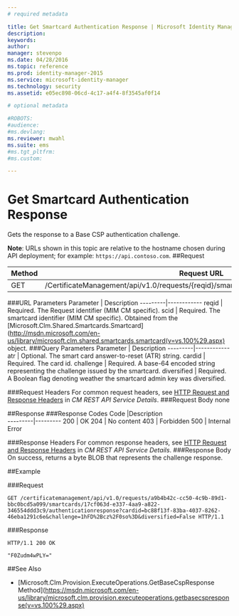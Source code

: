 ```yaml
---
# required metadata

title: Get Smartcard Authentication Response | Microsoft Identity Manager
description:
keywords:
author: 
manager: stevenpo
ms.date: 04/28/2016
ms.topic: reference
ms.prod: identity-manager-2015
ms.service: microsoft-identity-manager
ms.technology: security
ms.assetid: e05ec898-06cd-4c17-a4f4-8f3545af0f14

# optional metadata

#ROBOTS:
#audience:
#ms.devlang:
ms.reviewer: mwahl
ms.suite: ems
#ms.tgt_pltfrm:
#ms.custom:

---
```


# Get Smartcard Authentication Response
Gets the response to a Base CSP authentication challenge.

**Note**: URLs shown in this topic are relative to the hostname chosen during API deployment; for example: `https://api.contoso.com`.
##Request


Method  |Request URL  
---------|---------
GET     |/CertificateManagement/api/v1.0/requests/{reqid}/smartcards/{scid}/authenticationresponse

###URL Parameters
Parameter | Description
---------|------------
reqid | Required. The Request identifier (MIM CM specific).
scid | Required. The smartcard identifier (MIM CM specific). Obtained from the [Microsoft.Clm.Shared.Smartcards.Smartcard](http://msdn.microsoft.com/en-us/library/microsoft.clm.shared.smartcards.smartcard(v=vs.100%29.aspx) object.
###Query Parameters
Parameter | Description
---------|------------
atr | Optional. The smart card answer-to-reset (ATR) string.
cardid | Required. The card id.
challenge | Required. A base-64 encoded string representing the challenge issued by the smartcard.
diversified | Required. A Boolean flag denoting weather the smartcard admin key was diversified.


###Request Headers
For common request headers, see [HTTP Request and Response Headers](certificate-management-rest-api-service-details.md#HttpHeaders) in *CM REST API Service Details*.
###Request Body
none

##Response
###Response Codes
Code  |Description  
---------|---------
200     | OK
204 | No content
403 | Forbidden
500 | Internal Error

###Response Headers
For common response headers, see [HTTP Request and Response Headers](certificate-management-rest-api-service-details.md#HttpHeaders) in *CM REST API Service Details*.
###Response Body
On success, returns a byte BLOB that represents the challenge response.

##Example

###Request
```
GET /certificatemanagement/api/v1.0/requests/a9b4b42c-cc50-4c9b-89d1-bbc0bcd5a099/smartcards/17cf063d-e337-4aa9-a822-346554ddd3c9/authenticationresponse?cardid=bc88f13f-83ba-4037-8262-46eba1291c6e&challenge=1hFD%2Bcz%2F0so%3D&diversified=False HTTP/1.1

```
###Response
```
HTTP/1.1 200 OK

"F0Zudm4wPLY="
```       
##See Also

- [Microsoft.Clm.Provision.ExecuteOperations.GetBaseCspResponse Method](https://msdn.microsoft.com/en-us/library/microsoft.clm.provision.executeoperations.getbasecspresponse(v=vs.100%29.aspx)

